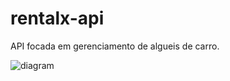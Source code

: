 # rentalx-api

API focada em gerenciamento de algueis de carro.

![diagram](https://user-images.githubusercontent.com/53953937/194432211-0c04fc4c-dc61-4ab6-9878-c1abf5d1e812.png)
